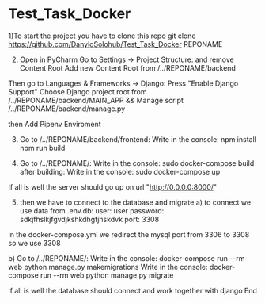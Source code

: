 # Test_Task_Docker

1)To start the project you have to clone this repo
git clone https://github.com/DanyloSolohub/Test_Task_Docker REPONAME

2) Open in PyCharm
Go to Settings -> Project Structure: and remove Content Root
Add new Content Root from  /../REPONAME/backend

Then go to Languages & Frameworks -> Django: 
Press  "Enable Django Support"
Choose Django project root from /../REPONAME/backend/MAIN_APP 
&&
Manage script /../REPONAME/backend/manage.py

then Add Pipenv Enviroment

3) Go to /../REPONAME/backend/frontend:
Write in the console: npm install
                      npm run build

4) Go to /../REPONAME/:
Write in the console: sudo docker-compose build
after building:
Write in the console: sudo docker-compose up

If all is well the server should go up on url "http://0.0.0.0:8000/"

5) then we have to connect to the database and migrate
a)
  to connect we use data from .env.db:
  user: user
  password: sdkjfhslkjfgvdjkshkdhgfjhskdvk
  port: 3308

  in the docker-compose.yml we redirect the mysql port from 3306 to 3308 so we use 3308
 
 b)  Go to /../REPONAME/:
  Write in the console: docker-compose run --rm web python manage.py makemigrations
  Write in the console: docker-compose run --rm web python manage.py migrate
 
 if all is well the database should connect and work together with django
 End
 

